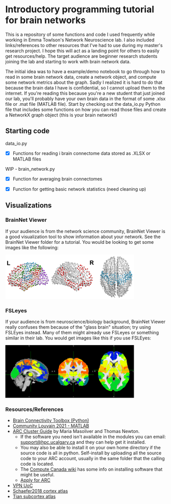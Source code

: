 # Introductory programming tutorial for brain networks
This is a repository of some functions and code I used frequently while working in Emma Towlson's Network Neuroscience lab. I also included links/references to other resources that I've had to use during my master's research project. I hope this will act as a landing point for others to easily get resources/help. The target audience are beginner research students joining the lab and starting to work with brain network data. 

The initial idea was to have a example/demo notebook to go through how to read in some brain network data, create a network object, and compute some network metrics about the graph. Sadly I realized it is hard to do that because the brain data I have is confidential, so I cannot upload them to the internet. If you're reading this because you're a new student that just joined our lab, you'll probably have your own brain data in the format of some .xlsx file or .mat file (MATLAB file). Start by checking out the data_io.py Python file that includes some functions on how you can read those files and create a NetworkX graph object (this is your brain network!)  

## Starting code 
data_io.py
- [X] Functions for reading i brain connectome data stored as .XLSX or MATLAB files

WIP - brain_network.py
- [X] Function for averaging brain connectomes
- [X] Function for getting basic network statistics (need cleaning up)


## Visualizations 
### BrainNet Viewer
If your audience is from the network science community, BrainNet Viewer is a good visualization tool to show information about your network. See the BrainNet Viewer folder for a tutorial. You would be looking to get some images like the following: 

<img src="figures/BNV_examples.png"  width=80% height=auto>

### FSLeyes
If your audience is from neuroscience/biology background, BrainNet Viewer really confuses them because of the "glass brain" situation; try using FSLEyes instead. Many of them might already use FSLeyes or something similar in their lab. You would get images like this if you use FSLEyes: 

<img src="figures/FSLEyes_1.png"  width=80% height=auto>


### Resources/References 
* [Brain Connectivity Toolbox (Python)](https://pypi.org/project/bctpy/)
* [Community Louvain 2021 - MATLAB](https://drive.google.com/drive/folders/1P32DAUy1AFEn7biMomD0v8j373byRAOq)
* [ARC Cluster Guide](https://github.com/mariamasoliver/connect_to_ARC) by Maria Masoliver and Thomas Newton. 
	- If the software you need isn't available in the modules you can email:
support@hpc.ucalgary.ca and they can help get it installed.
	- You may also be able to install it on your own home directory if the source code is all in python. Self-install by uploading all the source code to your ARC account, usually in the same folder that the calling code is located. 
	- The [Compute Canada wiki](https://docs.computecanada.ca/wiki/Installing_software_in_your_home_directory) has some info on installing software that might be useful.
	- [Apply for ARC](https://rcs.ucalgary.ca/How_to_get_an_account)
* [VPN UoC](https://iac01.ucalgary.ca/SDSWeb/LandingPage.aspx?ReturnUrl=%2fSDSWeb%2fdefault.aspx)
* [Schaefer2018 cortex atlas](https://github.com/ThomasYeoLab/CBIG/tree/master/stable_projects/brain_parcellation/Schaefer2018_LocalGlobal/Parcellations/MNI)
* [Tian subcortex atlas](https://github.com/yetianmed/subcortex)

